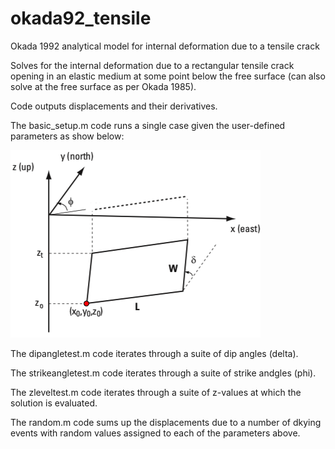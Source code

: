 # okada92_tensile
Okada 1992 analytical model for internal deformation due to a tensile crack

Solves for the internal deformation due to a rectangular tensile crack opening in an elastic medium at some point below the free surface (can also solve at the free surface as per Okada 1985).

Code outputs displacements and their derivatives.

The basic_setup.m code runs a single case given the user-defined parameters as show below:

![geometryparams](geometry.png)

The dipangletest.m code iterates through a suite of dip angles (delta).

The strikeangletest.m code iterates through a suite of strike andgles (phi).

The zleveltest.m code iterates through a suite of z-values at which the solution is evaluated.

The random.m code sums up the displacements due to a number of dkying events with random values assigned to each of the parameters above.

